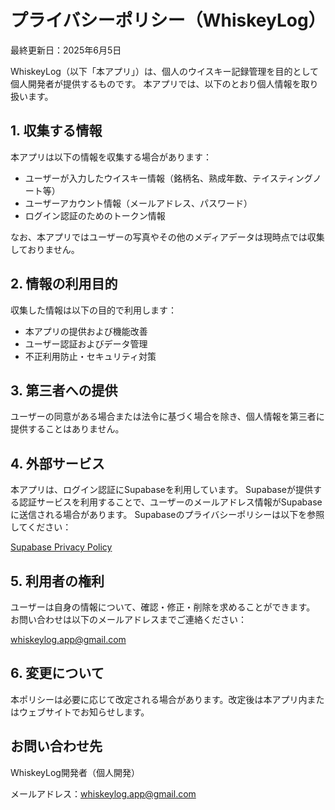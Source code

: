 # プライバシーポリシー（WhiskeyLog）
最終更新日：2025年6月5日

WhiskeyLog（以下「本アプリ」）は、個人のウイスキー記録管理を目的として個人開発者が提供するものです。
本アプリでは、以下のとおり個人情報を取り扱います。

## 1. 収集する情報
本アプリは以下の情報を収集する場合があります：

- ユーザーが入力したウイスキー情報（銘柄名、熟成年数、テイスティングノート等）
- ユーザーアカウント情報（メールアドレス、パスワード）
- ログイン認証のためのトークン情報

なお、本アプリではユーザーの写真やその他のメディアデータは現時点では収集しておりません。

## 2. 情報の利用目的
収集した情報は以下の目的で利用します：

- 本アプリの提供および機能改善
- ユーザー認証およびデータ管理
- 不正利用防止・セキュリティ対策

## 3. 第三者への提供
ユーザーの同意がある場合または法令に基づく場合を除き、個人情報を第三者に提供することはありません。

## 4. 外部サービス
本アプリは、ログイン認証にSupabaseを利用しています。
Supabaseが提供する認証サービスを利用することで、ユーザーのメールアドレス情報がSupabaseに送信される場合があります。
Supabaseのプライバシーポリシーは以下を参照してください：

[Supabase Privacy Policy](https://supabase.com/privacy)

## 5. 利用者の権利
ユーザーは自身の情報について、確認・修正・削除を求めることができます。
お問い合わせは以下のメールアドレスまでご連絡ください：

whiskeylog.app@gmail.com

## 6. 変更について
本ポリシーは必要に応じて改定される場合があります。改定後は本アプリ内またはウェブサイトでお知らせします。

## お問い合わせ先
WhiskeyLog開発者（個人開発）

メールアドレス：whiskeylog.app@gmail.com